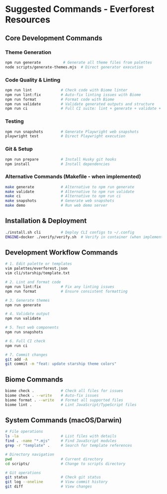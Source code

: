 # Suggested Commands - Everforest Resources

## Core Development Commands

### Theme Generation
```bash
npm run generate          # Generate all theme files from palettes
node scripts/generate-themes.mjs  # Direct generator execution
```

### Code Quality & Linting
```bash
npm run lint             # Check code with Biome linter
npm run lint:fix         # Auto-fix linting issues with Biome
npm run format           # Format code with Biome
npm run validate         # Validate generated outputs and structure
npm run ci               # Full CI suite: lint + generate + validate + snapshots
```

### Testing
```bash
npm run snapshots        # Generate Playwright web snapshots
playwright test          # Direct Playwright execution
```

### Git & Setup
```bash
npm run prepare          # Install Husky git hooks
npm install              # Install dependencies
```

### Alternative Commands (Makefile - when implemented)
```bash
make generate            # Alternative to npm run generate
make validate            # Alternative to npm run validate
make ci                  # Alternative to npm run ci
make snapshots           # Generate web snapshots
make demo                # Run web demo server
```

## Installation & Deployment
```bash
./install.sh cli         # Deploy CLI configs to ~/.config
ENGINE=docker ./verify/verify.sh  # Verify in container (when implemented)
```

## Development Workflow Commands
```bash
# 1. Edit palette or templates
vim palettes/everforest.json
vim cli/starship/template.txt

# 2. Lint and format code
npm run lint:fix         # Fix any linting issues
npm run format           # Ensure consistent formatting

# 3. Generate themes
npm run generate

# 4. Validate output
npm run validate

# 5. Test web components
npm run snapshots

# 6. Full CI check
npm run ci

# 7. Commit changes
git add -A
git commit -m "feat: update starship theme colors"
```

## Biome Commands
```bash
biome check .            # Check all files for issues
biome check . --write    # Auto-fix issues
biome format . --write   # Format all supported files
biome lint .             # Lint JavaScript/TypeScript files
```

## System Commands (macOS/Darwin)
```bash
# File operations
ls -la                   # List files with details
find . -name "*.mjs"     # Find JavaScript modules
grep -r "template" .     # Search for template references

# Directory navigation
pwd                      # Current directory
cd scripts/              # Change to scripts directory

# Git operations
git status               # Check git status
git log --oneline        # View commit history
git diff                 # View changes
```
